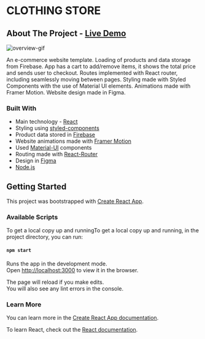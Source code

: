 # CLOTHING STORE

## About The Project - [Live Demo](https://slav-clothing.herokuapp.com/)

![overview-gif](doc/overview.gif)

An e-commerce website template. Loading of products and data storage from Firebase. App has a cart to add/remove items, it shows the total price and sends user to checkout. Routes implemented with React router, including seamlessly moving between pages. Styling made with Styled Components with the use of Material UI elements. Animations made with Framer Motion. Website design made in Figma.

### Built With

* Main technology - [React](https://reactjs.org/)
* Styling using [styled-components](https://styled-components.com/)
* Product data stored in [Firebase](https://firebase.google.com/)
* Website animations made with [Framer Motion](https://www.framer.com/motion/)
* Used [Material-UI](https://material-ui.com/) components
* Routing made with [React-Router](https://github.com/ReactTraining/react-router)
* Design in [Figma](https://www.figma.com/)
* [Node.js](https://nodejs.org/en/)

## Getting Started

This project was bootstrapped with [Create React App](https://github.com/facebook/create-react-app).

### Available Scripts

To get a local copy up and runningTo get a local copy up and running, in the project directory, you can run:

#### `npm start`

Runs the app in the development mode.<br>
Open [http://localhost:3000](http://localhost:3000) to view it in the browser.

The page will reload if you make edits.<br>
You will also see any lint errors in the console.

### Learn More

You can learn more in the [Create React App documentation](https://facebook.github.io/create-react-app/docs/getting-started).

To learn React, check out the [React documentation](https://reactjs.org/).
